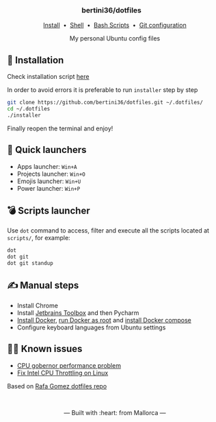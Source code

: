 <h3 align="center">
    bertini36/dotfiles
    <a href="linux">
        <img height="12" src="https://cdn.jsdelivr.net/npm/simple-icons@latest/icons/linux.svg" />
    </a>
</h3>
<p align="center">
  <a href="#-installation">Install</a>&nbsp;&nbsp;•&nbsp;
  <a href="shell">Shell</a>&nbsp;&nbsp;•&nbsp;
  <a href="scripts">Bash Scripts</a>&nbsp;&nbsp;•&nbsp;
  <a href="git/.gitconfig">Git configuration</a>
</p>
<p align="center">
My personal Ubuntu config files
</p>

## 🚀 Installation
Check installation script [here](installer)

In order to avoid errors it is preferable to run `installer` step by step
```bash
git clone https://github.com/bertini36/dotfiles.git ~/.dotfiles/
cd ~/.dotfiles
./installer
```
Finally reopen the terminal and enjoy! 

## 👟 Quick launchers

- Apps launcher: `Win+A`
- Projects launcher: `Win+O`
- Emojis launcher: `Win+U`
- Power launcher: `Win+P`

## 💣️ Scripts launcher
Use `dot` command to access, filter and execute all the scripts located at 
`scripts/`, for example:
```bash
dot
dot git
dot git standup
```

## ✍️ Manual steps
- Install Chrome
- Install <a href="https://www.jetbrains.com/toolbox-app/">Jetbrains Toolbox</a> and then Pycharm
- <a href="https://docs.docker.com/engine/install/ubuntu/" target="_blank">Install Docker</a>,
  <a href="https://docs.docker.com/engine/install/linux-postinstall/" target="_blank">run Docker as root</a> and 
  <a href="https://docs.docker.com/compose/install/" target="_blank">install Docker compose</a> 
- Configure keyboard languages from Ubuntu settings

## 🕵️‍♂️ Known issues
- <a href="https://askubuntu.com/questions/1021748/set-cpu-governor-to-performance-in-18-04" target="_blank">CPU gobernor performance problem</a>
- <a href="https://github.com/erpalma/throttled">Fix Intel CPU Throttling on Linux</a>

Based on <a href="https://github.com/rgomezcasas/dotfiles" target="_blank">Rafa Gomez dotfiles repo</a>

<br />
<p align="center">&mdash; Built with :heart: from Mallorca &mdash;</p>
